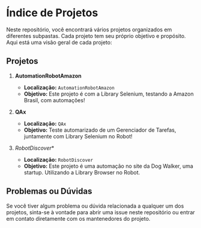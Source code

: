 # Índice de Projetos

Neste repositório, você encontrará vários projetos organizados em diferentes subpastas. Cada projeto tem seu próprio objetivo e propósito. Aqui está uma visão geral de cada projeto:

## Projetos

1. **AutomationRobotAmazon**
   - **Localização:** `AutomationRobotAmazon`
   - **Objetivo:** Este projeto é com a Library Selenium, testando a Amazon Brasil, com automações!

2. **QAx**
   - **Localização:** `QAx`
   - **Objetivo:** Teste automarizado de um Gerenciador de Tarefas, juntamente com Library Selenium no Robot!

3. *RobotDiscover**
   - **Localização:** `RobotDiscover`
   - **Objetivo:** Este projeto é uma automação no site da Dog Walker, uma startup. Utilizando a Library Browser no Robot.

## Problemas ou Dúvidas

Se você tiver algum problema ou dúvida relacionada a qualquer um dos projetos, sinta-se à vontade para abrir uma issue neste repositório ou entrar em contato diretamente com os mantenedores do projeto.

